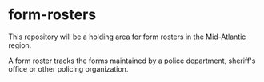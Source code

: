 # form-rosters
This repository will be a holding area for form rosters in the Mid-Atlantic region.

A form roster tracks the forms maintained by a police department, sheriff's office or other policing organization. 
